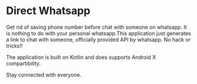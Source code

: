 # Direct Whatsapp
Get rid of saving phone number before chat with someone on whatsapp. It is nothing to do with your personal whatsapp.This application just generates a link to chat with someone, officially provided API by whatsapp.
No hack or tricks!!

The application is built on Kotlin and does supports Android X compartibility.

Stay connected with everyone. 
